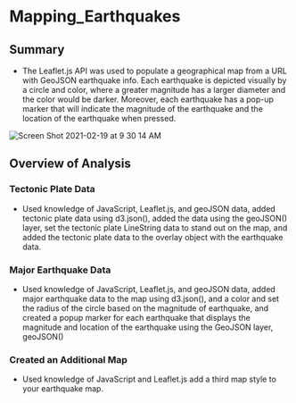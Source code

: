 # Mapping_Earthquakes

## Summary 

- The Leaflet.js API was used to populate a geographical map from a URL with GeoJSON earthquake info. Each earthquake is depicted visually by a circle and color, where a greater magnitude has a larger diameter and the color would be darker. Moreover, each earthquake has a pop-up marker that will indicate the magnitude of the earthquake and the location of the earthquake when pressed.

![Screen Shot 2021-02-19 at 9 30 14 AM](https://user-images.githubusercontent.com/16258584/108524957-3502c680-7295-11eb-961e-d616966f790c.png)

## Overview of Analysis

### Tectonic Plate Data

- Used knowledge of JavaScript, Leaflet.js, and geoJSON data, added tectonic plate data using d3.json(), added the data using the geoJSON() layer, set the tectonic plate LineString data to stand out on the map, and added the tectonic plate data to the overlay object with the earthquake data.

### Major Earthquake Data

- Used knowledge of JavaScript, Leaflet.js, and geoJSON data, added major earthquake data to the map using d3.json(), and a color and set the radius of the circle based on the magnitude of earthquake, and created a popup marker for each earthquake that displays the magnitude and location of the earthquake using the GeoJSON layer, geoJSON()

### Created an Additional Map

- Used knowledge of JavaScript and Leaflet.js add a third map style to your earthquake map.

